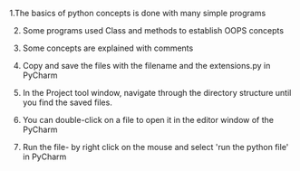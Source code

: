 1.The basics of python concepts is done with many simple programs

2. Some programs used Class and methods to establish OOPS concepts
    
3. Some concepts are explained with comments
   
4. Copy and save the files with the filename and the extensions.py in PyCharm

5. In the Project tool window, navigate through the directory structure until you find the saved files.
   
6. You can double-click on a file to open it in the editor window of the PyCharm
   
7. Run the file- by right click on the mouse and select 'run the python file' in PyCharm 


